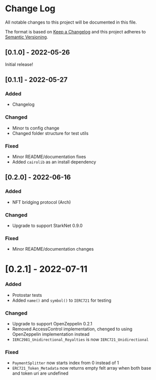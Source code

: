 # Change Log

All notable changes to this project will be documented in this file.

The format is based on [Keep a Changelog](http://keepachangelog.com/)
and this project adheres to [Semantic Versioning](http://semver.org/).

## [0.1.0] - 2022-05-26

Initial release!

## [0.1.1] - 2022-05-27

### Added

- Changelog

### Changed

- Minor ts config change
- Changed folder structure for test utils

### Fixed

- Minor README/documentation fixes
- Added `cairolib` as an install dependency

## [0.2.0] - 2022-06-16

### Added

- NFT bridging protocol (Arch)

### Changed

- Upgrade to support StarkNet 0.9.0

### Fixed

- Minor README/documentation changes

# [0.2.1] - 2022-07-11

### Added

- Protostar tests
- Added `name()` and `symbol()` to `IERC721` for testing

### Changed

- Upgrade to support OpenZeppelin 0.2.1
- Removed AccessControl implementation, chenged to using OpenZeppelin implementation instead
- `IERC2981_Unidirectional_Royalties` is now `IERC721_Unidirectional`

### Fixed

- `PaymentSplitter` now starts index from 0 instead of 1
- `ERC721_Token_Metadata` now returns empty felt array when both base and token uri are undefined
